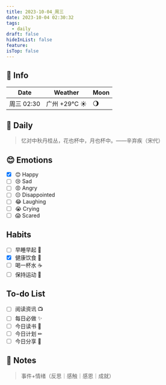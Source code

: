 ```yaml
---
title: 2023-10-04_周三
date: 2023-10-04 02:30:32
tags:
  - daily
draft: false
hideInList: false
feature: 
isTop: false
---
```




## 📅 Info

| Date           | Weather      | Moon |
| -------------- | ------------ | ---- |
| 周三 02:30 |广州 +29°C ☀️  |🌖|

## 📖 Daily

> 忆对中秋丹桂丛，花也杯中，月也杯中。——辛弃疾（宋代）

## 😊 Emotions

- [x] 😊 Happy
- [ ] 😢 Sad
- [ ] 😡 Angry
- [ ] 😔 Disappointed
- [ ] 😂 Laughing
- [ ] 😭 Crying
- [ ] 😱 Scared

## Habits

- [ ] 早睡早起 🌃
- [x] 健康饮食 🥗
- [ ] 喝一杯水 ☕️
- [ ] 保持运动 💪

## To-do List

- [ ] 阅读资讯 📺
- [ ] 每日必做 ✨
- [ ] 今日读书 📖
- [ ] 今日计划 ✏
- [ ] 今日分享 📌

## 📝 Notes
> 事件+情绪（反思｜感触｜感恩｜成就）

